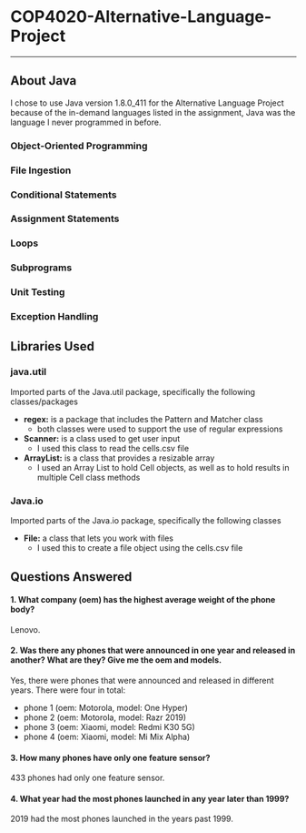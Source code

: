 # COP4020-Alternative-Language-Project

---

## About Java
I chose to use Java version 1.8.0_411 for the Alternative Language Project because of the in-demand languages listed in the assignment, Java was the language I never programmed in before.

### Object-Oriented Programming

### File Ingestion

### Conditional Statements

### Assignment Statements

### Loops

### Subprograms

### Unit Testing

### Exception Handling

## Libraries Used

### java.util
Imported parts of the Java.util package, specifically the following classes/packages
- **regex:** is a package that includes the Pattern and Matcher class
  - both classes were used to support the use of regular expressions
- **Scanner:** is a class used to get user input
  - I used this class to read the cells.csv file
- **ArrayList:** is a class that provides a resizable array
  - I used an Array List to hold Cell objects, as well as to hold results in multiple Cell class methods

### Java.io
Imported parts of the Java.io package, specifically the following classes
- **File:** a class that lets you work with files
  - I used this to create a file object using the cells.csv file

## Questions Answered
#### 1. What company (oem) has the highest average weight of the phone body?
Lenovo.
#### 2. Was there any phones that were announced in one year and released in another? What are they? Give me the oem and models.
Yes, there were phones that were announced and released in different years. There were four in total: 
   - phone 1 (oem: Motorola, model: One Hyper)
   - phone 2 (oem: Motorola, model: Razr 2019)
   - phone 3 (oem: Xiaomi, model: Redmi K30 5G)
   - phone 4 (oem: Xiaomi, model: Mi Mix Alpha)
#### 3. How many phones have only one feature sensor?
433 phones had only one feature sensor.
#### 4. What year had the most phones launched in any year later than 1999? 
2019 had the most phones launched in the years past 1999.
